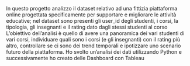 In questo progetto analizzo il dataset relativo ad una fittizia piattaforma online progettata specificamente per supportare e migliorare le attività educative; nel dataset sono presenti gli user_id degli studenti, i corsi, la tipologia, gli insegnanti e il rating dato dagli stessi studenti al corso
L’obiettivo dell’analisi è quello di avere una panoramica dei vari studenti di vari corsi, individuare quali sono i corsi (e gli insegnanti) con il rating più altro, controllare se ci sono dei trend temporali e ipotizzare uno scenario futuro della piattaforma.
Ho svolto un’analisi dei dati utilizzando Python e successivamente ho creato delle Dashboard con Tableau
